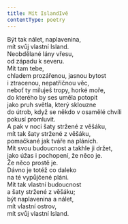 ```yaml
---
title: Mít IslandIvě
contentType: poetry
---
```


<section>

Být tak nálet, naplavenina,  
mít svůj vlastní Island.  
Neobdělané lány vřesu,  
od západu k severu.  
Mít tam tebe,  
chladem prozářenou, jasnou bytost  
i ztracenou, nepatřičnou věc,  
neboť ty miluješ tropy, horké moře,  
do kterého by ses uměla potopit  
jako pruh světla, který sklouzne  
do útrob, když se někdo v osamělé chvíli  
pokusí promluvit.  
A pak v noci šaty stržené z věšáku,  
mít tak šaty stržené z věšáku,  
pomačkané jak tváře na pláních.  
Mít svou budoucnost a takhle ji držet,  
jako úžas i pochopení, že něco je.  
Že něco prostě je.  
Dávno je totéž co daleko  
na té vypůjčené pláni.  
Mít tak vlastní budoucnost  
a šaty stržené z věšáku;  
být naplavenina a nálet,  
mít vlastní ostrov,  
mít svůj vlastní Island.

</section>
